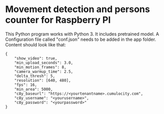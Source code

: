 # Movement detection and persons counter for Raspberry PI

This Python program works with Python 3.
It includes pretrained model.
A Configuration file called "conf.json" needs to be added in the app folder.
Content should look like that:
```
{
	"show_video": true,
	"min_upload_seconds": 3.0,
	"min_motion_frames": 8,
	"camera_warmup_time": 2.5,
	"delta_thresh": 5,
	"resolution": [640, 480],
	"fps": 16,
	"min_area": 5000,
	"c8y_baseurl": "https://<yourtenantname>.cumulocity.com",
	"c8y_username": "<yourusername>",
	"c8y_password": "<yourpassword>"
}
```
